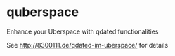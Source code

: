 # quberspace
Enhance your Uberspace with qdated functionalities

See http://8300111.de/qdated-im-uberspace/ for details
